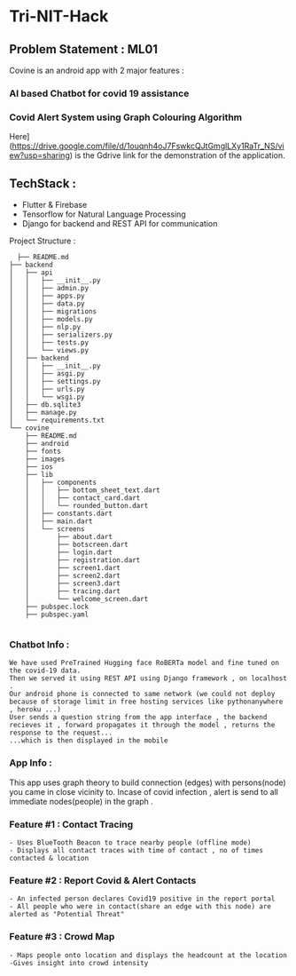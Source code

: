 # Tri-NIT-Hack

## Problem Statement : ML01

Covine is an android app with 2 major features :
  ### AI based Chatbot for covid 19 assistance 
  ### Covid Alert System using Graph Colouring Algorithm
  
Here](https://drive.google.com/file/d/1ouqnh4oJ7FswkcQJtGmglLXy1RaTr_NS/view?usp=sharing) is the Gdrive link for the demonstration of the application.

## TechStack : 
- Flutter & Firebase 
- Tensorflow for Natural Language Processing 
- Django for backend and REST API for communication

Project Structure :

```
  ├── README.md
├── backend
│   ├── api
│   │   ├── __init__.py
│   │   ├── admin.py
│   │   ├── apps.py
│   │   ├── data.py
│   │   ├── migrations
│   │   ├── models.py
│   │   ├── nlp.py
│   │   ├── serializers.py
│   │   ├── tests.py
│   │   └── views.py
│   ├── backend
│   │   ├── __init__.py
│   │   ├── asgi.py
│   │   ├── settings.py
│   │   ├── urls.py
│   │   └── wsgi.py
│   ├── db.sqlite3
│   ├── manage.py
│   └── requirements.txt
└── covine
    ├── README.md
    ├── android
    ├── fonts
    ├── images
    ├── ios
    ├── lib
    │   ├── components
    │   │   ├── bottom_sheet_text.dart
    │   │   ├── contact_card.dart
    │   │   └── rounded_button.dart
    │   ├── constants.dart
    │   ├── main.dart
    │   └── screens
    │       ├── about.dart
    │       ├── botscreen.dart
    │       ├── login.dart
    │       ├── registration.dart
    │       ├── screen1.dart
    │       ├── screen2.dart
    │       ├── screen3.dart
    │       ├── tracing.dart
    │       └── welcome_screen.dart
    ├── pubspec.lock
    ├── pubspec.yaml
        
```

### Chatbot Info :
    We have used PreTrained Hugging face RoBERTa model and fine tuned on the covid-19 data. 
    Then we served it using REST API using Django framework , on localhost .
    Our android phone is connected to same network (we could not deploy because of storage limit in free hosting services like pythonanywhere , heroku ...)
    User sends a question string from the app interface , the backend recieves it , forward propagates it through the model , returns the response to the request...
    ...which is then displayed in the mobile

### App Info :
This app uses graph theory to build connection (edges) with persons(node) you came in close vicinity to. Incase of covid infection , alert is send to all immediate nodes(people) in the graph .

  ### Feature #1 : Contact Tracing 
    - Uses BlueTooth Beacon to trace nearby people (offline mode)
    - Displays all contact traces with time of contact , no of times contacted & location 
    
  ### Feature #2 : Report Covid & Alert Contacts 
    - An infected person declares Covid19 positive in the report portal
    - All people who were in contact(share an edge with this node) are alerted as "Potential Threat"
    
  ### Feature #3 : Crowd Map 
    - Maps people onto location and displays the headcount at the location
    -Gives insight into crowd intensity
